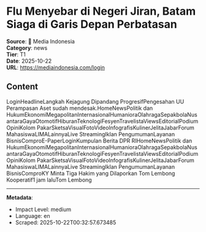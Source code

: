 # Flu Menyebar di Negeri Jiran, Batam Siaga di Garis Depan Perbatasan

**Source**: 📰 Media Indonesia  
**Category**: news  
**Tier**: T1  
**Date**: 2025-10-22  
**URL**: https://mediaindonesia.com/login

## Content

LoginHeadlineLangkah Kejagung Dipandang ProgresifPengesahan UU Perampasan Aset sudah mendesak.HomeNewsPolitik dan HukumEkonomiMegapolitanInternasionalHumanioraOlahragaSepakbolaNusantaraGayaOtomotifHiburanTeknologiFesyenTravelistaViewsEditorialPodiumOpiniKolom PakarSketsaVisualFotoVideoInfografisKulinerJelitaJabarForum MahasiswaLIMALainnyaLive StreamingIklan PengumumanLayanan BisnisComproE-PaperLoginKumpulan Berita DPR RIHomeNewsPolitik dan HukumEkonomiMegapolitanInternasionalHumanioraOlahragaSepakbolaNusantaraGayaOtomotifHiburanTeknologiFesyenTravelistaViewsEditorialPodiumOpiniKolom PakarSketsaVisualFotoVideoInfografisKulinerJelitaJabarForum MahasiswaLIMALainnyaLive StreamingIklan PengumumanLayanan BisnisComproKY Minta Tiga Hakim yang Dilaporkan Tom Lembong Kooperatif1 jam laluTom Lembong 

---

**Metadata**:
- Impact Level: medium
- Language: en
- Scraped: 2025-10-22T00:32:57.673485
